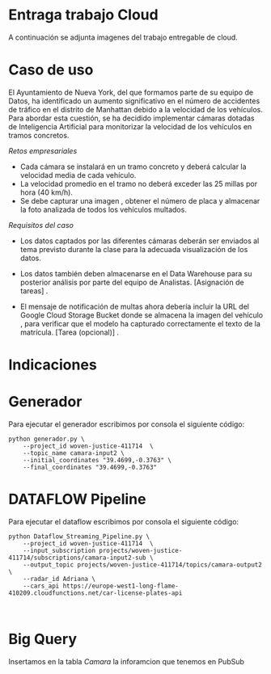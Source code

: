 # Entraga trabajo Cloud

A continuación se adjunta imagenes del trabajo entregable de cloud.

# Caso de uso

El Ayuntamiento de Nueva York, del que formamos parte de su equipo de Datos, ha identificado un aumento significativo en el número de accidentes de tráfico en el distrito de Manhattan debido a la velocidad de los vehículos. Para abordar esta cuestión, se ha decidido implementar cámaras dotadas de Inteligencia Artificial para monitorizar la velocidad de los vehículos en tramos concretos.

*Retos empresariales*
  
- Cada cámara se instalará en un tramo concreto y deberá calcular la velocidad media de cada vehículo.
- La velocidad promedio en el tramo no deberá exceder las 25 millas por hora (40 km/h).
- Se debe capturar una imagen , obtener el número de placa y almacenar la foto analizada de todos los vehículos multados.
  
*Requisitos del caso*

- Los datos captados por las diferentes cámaras deberán ser enviados al tema previsto durante la clase para la adecuada visualización de los datos.

- Los datos también deben almacenarse en el Data Warehouse para su posterior análisis por parte del equipo de Analistas. [Asignación de tareas] .

- El mensaje de notificación de multas ahora debería incluir la URL del Google Cloud Storage Bucket donde se almacena la imagen del vehículo , para verificar que el modelo ha capturado correctamente el texto de la matrícula. [Tarea (opcional)] .

# Indicaciones



# Generador 


Para ejecutar el generador escribimos por consola el siguiente código:

```
python generador.py \
    --project_id woven-justice-411714  \
    --topic_name camara-input2 \
    --initial_coordinates "39.4699,-0.3763" \
    --final_coordinates "39.4699,-0.3763"
```


# DATAFLOW Pipeline

Para ejecutar el dataflow escribimos por consola el siguiente código:

```
python Dataflow_Streaming_Pipeline.py \
    --project_id woven-justice-411714  \
    --input_subscription projects/woven-justice-411714/subscriptions/camara-input2-sub \
    --output_topic projects/woven-justice-411714/topics/camara-output2 \
    --radar_id Adriana \
    --cars_api https://europe-west1-long-flame-410209.cloudfunctions.net/car-license-plates-api
    
    
```

# Big Query

Insertamos en la tabla *Camara* la inforamcion que tenemos en PubSub